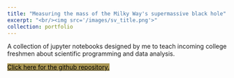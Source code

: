 ```yaml
---
title: "Measuring the mass of the Milky Way's supermassive black hole"
excerpt: "<br/><img src='/images/sv_title.png'>"
collection: portfolio
---
```


A collection of jupyter notebooks designed by me to teach incoming college freshmen about scientific programming and data analysis. 

<p><a href="https://github.com/addyje/introScienceProject" class="button primary large" style="background-color:#A99653" target='_blank'><font color="#000">Click here for the github repository.</font></a></p>
